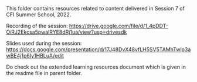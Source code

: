 This folder contains resources related to content delivered in Session 7 of CFI Summer School, 2022.

Recording of the session: https://drive.google.com/file/d/1_4pDDT-OiRJ2Ekcsa5pwalRYE8dRj1ua/view?usp=drivesdk

Slides used during the session: https://docs.google.com/presentation/d/17J48DvX48vfLH5SV5TAMhTwlp3awBE4j1p6Iy1HBLuA/edit

Do check out the extended learning resources document which is given in the readme file in parent folder.
